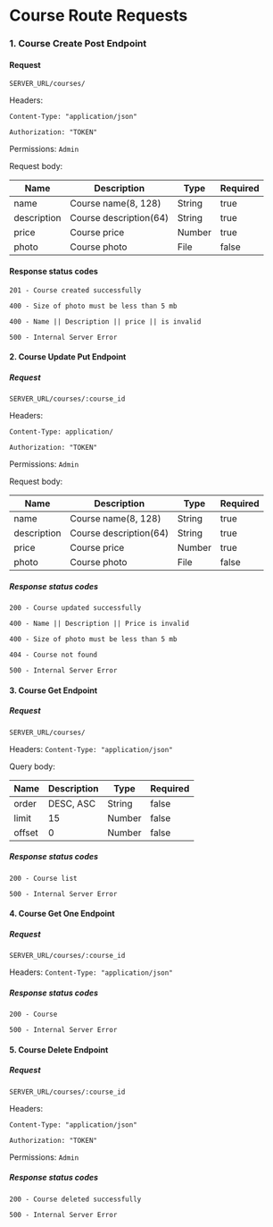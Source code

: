 # Course Route Requests

### 1. Course Create Post Endpoint

#### Request

`SERVER_URL/courses/`

Headers:

`Content-Type: "application/json"`

`Authorization: "TOKEN"`

Permissions: `Admin`

Request body:

| Name        | Description            | Type   | Required |
| ----------- | ---------------------- | ------ | -------- |
| name        | Course name(8, 128)    | String | true     |
| description | Course description(64) | String | true     |
| price       | Course price           | Number | true     |
| photo       | Course photo           | File   | false    |

#### Response status codes

`201 - Course created successfully`

`400 - Size of photo must be less than 5 mb`

`400 - Name || Description || price || is invalid`

`500 - Internal Server Error`

#### 2. Course Update Put Endpoint

##### Request

`SERVER_URL/courses/:course_id`

Headers:

`Content-Type: application/`

`Authorization: "TOKEN"`

Permissions: `Admin`

Request body:

| Name        | Description            | Type   | Required |
| ----------- | ---------------------- | ------ | -------- |
| name        | Course name(8, 128)    | String | true     |
| description | Course description(64) | String | true     |
| price       | Course price           | Number | true     |
| photo       | Course photo           | File   | false    |

##### Response status codes

`200 - Course updated successfully`

`400 - Name || Description || Price is invalid`

`400 - Size of photo must be less than 5 mb`

`404 - Course not found`

`500 - Internal Server Error`

#### 3. Course Get Endpoint

##### Request

`SERVER_URL/courses/`

Headers: `Content-Type: "application/json"`

Query body:

| Name   | Description | Type   | Required |
| ------ | ----------- | ------ | -------- |
| order  | DESC, ASC   | String | false    |
| limit  | 15          | Number | false    |
| offset | 0           | Number | false    |

##### Response status codes

`200 - Course list`

`500 - Internal Server Error`

#### 4. Course Get One Endpoint

##### Request

`SERVER_URL/courses/:course_id`

Headers: `Content-Type: "application/json"`

##### Response status codes

`200 - Course`

`500 - Internal Server Error`

#### 5. Course Delete Endpoint

##### Request

`SERVER_URL/courses/:course_id`

Headers:

`Content-Type: "application/json"`

`Authorization: "TOKEN"`

Permissions: `Admin`

##### Response status codes

`200 - Course deleted successfully`

`500 - Internal Server Error`
